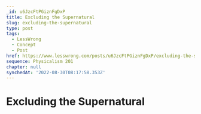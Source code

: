 ```yaml
---
_id: u6JzcFtPGiznFgDxP
title: Excluding the Supernatural
slug: excluding-the-supernatural
type: post
tags:
  - LessWrong
  - Concept
  - Post
href: https://www.lesswrong.com/posts/u6JzcFtPGiznFgDxP/excluding-the-supernatural
sequence: Physicalism 201
chapter: null
synchedAt: '2022-08-30T08:17:58.353Z'
---
```


# Excluding the Supernatural
